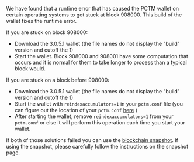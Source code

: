 We have found that a runtime error that has caused the PCTM wallet on certain operating systems to get stuck at block 908000. This build of the wallet fixes the runtime error.

If you are stuck on block 908000:
- Download the 3.0.5.1 wallet (the file names do not display the "build" version and cutoff the 1)
- Start the wallet. Block 908000 and 908001 have some computation that occurs and it is normal for them to take longer to process than a typical block would.

If you are stuck on a block before 908000:
- Download the 3.0.5.1 wallet (the file names do not display the "build" version and cutoff the 1)
- Start the wallet with `reindexaccumulators=1` in your `pctm.conf` file (you can figure out the location of your `pctm.conf` [here](https://pctm.freshdesk.com/support/solutions/articles/30000004664-where-are-my-wallet-dat-blockchain-and-configuration-conf-files-located-) )
- After starting the wallet, remove `reindexaccumulators=1` from your `pctm.conf` or else it will perform this operation each time you start your wallet.

If both of those solutions failed you can use the [blockchain snapshot](http://178.254.23.111/~pub/PCTM/Daily-Snapshots-Html/PCTM-Daily-Snapshots.html). If using the snapshot, please carefully follow the instructions on the snapshot page.